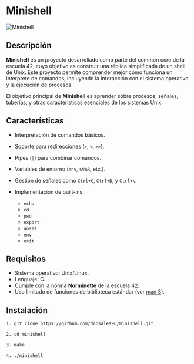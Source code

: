 # Minishell

![Minishell](https://img.shields.io/badge/Minishell-42-blue.svg?style=flat-square)

## Descripción

**Minishell** es un proyecto desarrollado como parte del common core de la escuela 42, cuyo objetivo es construir una réplica simplificada de un shell de Unix. Este proyecto permite comprender mejor cómo funciona un intérprete de comandos, incluyendo la interacción con el sistema operativo y la ejecución de procesos.

El objetivo principal de **Minishell** es aprender sobre procesos, señales, tuberías, y otras características esenciales de los sistemas Unix.

## Características

- Interpretación de comandos básicos.
- Soporte para redirecciones (`>`, `<`, `>>`).
- Pipes (`|`) para combinar comandos.
- Variables de entorno (`env`, `$VAR`, etc.).
- Gestión de señales como `Ctrl+C`, `Ctrl+D`, y `Ctrl+\`.
- Implementación de built-ins:

  - `echo`
  - `cd`
  - `pwd`
  - `export`
  - `unset`
  - `env`
  - `exit`

## Requisitos

- Sistema operativo: Unix/Linux.
- Lenguaje: C.
- Cumple con la norma **Norminette** de la escuela 42.
- Uso limitado de funciones de biblioteca estándar (ver [man 3](https://man7.org/linux/man-pages/man3/)).

## Instalación


   ```bash
   1. git clone https://github.com/drosales96/minishell.git

   2. cd minishell

   3. make

   4. ./minishell

